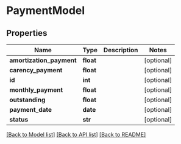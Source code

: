 # PaymentModel

## Properties
Name | Type | Description | Notes
------------ | ------------- | ------------- | -------------
**amortization_payment** | **float** |  | [optional] 
**carency_payment** | **float** |  | [optional] 
**id** | **int** |  | [optional] 
**monthly_payment** | **float** |  | [optional] 
**outstanding** | **float** |  | [optional] 
**payment_date** | **date** |  | [optional] 
**status** | **str** |  | [optional] 

[[Back to Model list]](../README.md#documentation-for-models) [[Back to API list]](../README.md#documentation-for-api-endpoints) [[Back to README]](../README.md)


